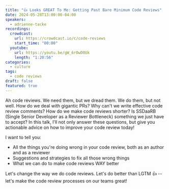 ```yaml
---
title: "👍 Looks GREAT To Me: Getting Past Bare Minimum Code Reviews"
date: 2024-05-28T13:00:00-04:00
speakers:
  - adrienne-tacke
recordings:
  crowdcast:
    url: https://crowdcast.io/c/code-reviews
    start_time: "00:00"
  youtube:
    url: https://youtu.be/gW_6rOwD0Uk
    length: "1:20:56"
categories:
  - culture
tags:
  - code reviews
draft: false
featured: true
---
```


Ah code reviews. We need them, but we dread them. We do them, but not well. How do we deal with gigantic PRs? Why can't we write effective code review comments? How do we make code reviews shorter? Is SSDaaRB (Single Senior Developer as a Reviewer Bottleneck) something we just have to accept? In this talk, I'll not only answer these questions, but give you actionable advice on how to improve your code review today!

I want to tell you:
- All the things you're doing wrong in your code review, both as an author and as a reviewer
- Suggestions and strategies to fix all those wrong things
- What we can do to make code reviews WAY better

Let's change the way we do code reviews. Let's do better than LGTM 👍 -- let's make the code review processes on our teams great!